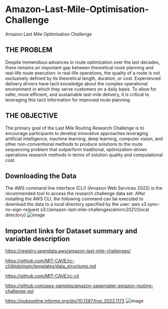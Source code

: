 # Amazon-Last-Mile-Optimisation-Challenge
Amazon Last Mile Optimisation Challenge

## THE PROBLEM

Despite tremendous advances in route optimization over the last decades, there remains an important gap between theoretical route planning and real-life route execution: in real-life operations, the quality of a route is not exclusively defined by its theoretical length, duration, or cost. Experienced delivery drivers have tacit knowledge about the complex operational environment in which they serve customers on a daily basis. To allow for safer, more efficient, and sustainable last-mile delivery, it is critical to leveraging this tacit information for improved route planning.

## THE OBJECTIVE

The primary goal of the Last Mile Routing Research Challenge is to encourage participants to develop innovative approaches leveraging artificial intelligence, machine learning, deep learning, computer vision, and other non-conventional methods to produce solutions to the route sequencing problem that outperform traditional, optimization-driven operations research methods in terms of solution quality and computational cost.

## Downloading the Data

The AWS command line interface (CLI) (Amazon Web Services 2022) is the recommended tool to access the research challenge data set. After installing the AWS CLI, the following command can be executed to download the data to a local directory specified by the user: aws s3 sync–no-sign-request s3://amazon-last-mile-challenges/almrrc2021/{local directory}
![image](https://github.com/atulp4/Amazon-Last-Mile-Optimisation-Challenge/assets/148921417/0ee8a197-dccf-4e9c-95ce-387780894353)

## Important links for Dataset summary and variable description

https://registry.opendata.aws/amazon-last-mile-challenges/

https://github.com/MIT-CAVE/rc-cli/blob/main/templates/data_structures.md

https://github.com/MIT-CAVE/rc-cli

https://github.com/aws-samples/amazon-sagemaker-amazon-routing-challenge-sol

https://pubsonline.informs.org/doi/10.1287/trsc.2022.1173
![image](https://github.com/atulp4/Amazon-Last-Mile-Optimisation-Challenge/assets/148921417/5da25ccf-7271-4615-ac47-9751be506f02)


